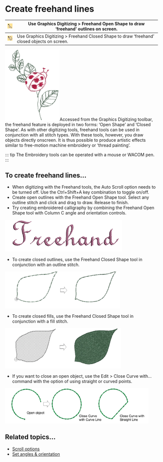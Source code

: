 # Create freehand lines

| ![FreehandOpenObject00004.png](assets/FreehandOpenObject00004.png) | Use Graphics Digitizing > Freehand Open Shape to draw ‘freehand’ outlines on screen.         |
| ------------------------------------------------------------------ | -------------------------------------------------------------------------------------------- |
| ![ClosedFreehand00005.png](assets/ClosedFreehand00005.png)         | Use Graphics Digitizing > Freehand Closed Shape to draw ‘freehand’ closed objects on screen. |

![OpenFreehandEmbroidery.png](assets/OpenFreehandEmbroidery.png)Accessed from the Graphics Digitizing toolbar, the freehand feature is deployed in two forms: ‘Open Shape’ and ‘Closed Shape’. As with other digitizing tools, freehand tools can be used in conjunction with all stitch types. With these tools, however, you draw objects directly onscreen. It is thus possible to produce artistic effects similar to free-motion machine embroidery or ‘thread painting’.

::: tip
The Embroidery tools can be operated with a mouse or WACOM pen.
:::

## To create freehand lines...

- When digitizing with the Freehand tools, the Auto Scroll option needs to be turned off. Use the Ctrl+Shift+A key combination to toggle on/off.
- Create open outlines with the Freehand Open Shape tool. Select any outline stitch and click and drag to draw. Release to finish.
- Try creating embroidered calligraphy by combining the Freehand Open Shape tool with Column C angle and orientation controls.

![FreehandCalligraphy2.png](assets/FreehandCalligraphy2.png)

- To create closed outlines, use the Freehand Closed Shape tool in conjunction with an outline stitch.

![specialty00006.png](assets/specialty00006.png)

- To create closed fills, use the Freehand Closed Shape tool in conjunction with a fill stitch.

![specialty00009.png](assets/specialty00009.png)

- If you want to close an open object, use the Edit > Close Curve with... command with the option of using straight or curved points.

![specialty00012.png](assets/specialty00012.png)

## Related topics...

- [Scroll options](../../Setup/settings/Scroll_options)
- [Set angles & orientation](../../Digitizing/input/Set_angles_orientation)
